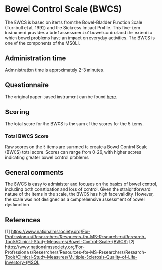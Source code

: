 # Bowel Control Scale (BWCS)

The BWCS is based on items from the Bowel-Bladder Function Scale (Turnbull et al, 1992) and the Sickness Impact Profile. This five-item instrument provides a brief assessment of bowel control and the extent to which bowel problems have an impact on everyday activities. The BWCS is one of the components of the MSQLI.

## Administration time

Administration time is approximately 2-3 minutes.

## Questionnaire

The original paper-based instrument can be found [here](https://nms2cdn.azureedge.net/cmssite/nationalmssociety/media/msnationalfiles/brochures/msqli_-a-user-s-manual.pdf).

## Scoring

The total score for the BWCS is the sum of the scores for the 5 items.

### Total BWCS Score

Raw scores on the 5 items are summed to create a Bowel Control Scale (BWCS) total
score. Scores can range from 0-26, with higher scores indicating greater bowel control problems.

## General comments

The BWCS is easy to administer and focuses on the basics of bowel control, including both constipation and loss of control. Given the straightforward nature of the items in the scale, the BWCS has high face validity. However, the scale was not designed as a comprehensive assessment of bowel dysfunction.

## References

[1] https://www.nationalmssociety.org/For-Professionals/Researchers/Resources-for-MS-Researchers/Research-Tools/Clinical-Study-Measures/Bowel-Control-Scale-(BWCS)
[2] https://www.nationalmssociety.org/For-Professionals/Researchers/Resources-for-MS-Researchers/Research-Tools/Clinical-Study-Measures/Multiple-Sclerosis-Quality-of-Life-Inventory-(MSQL